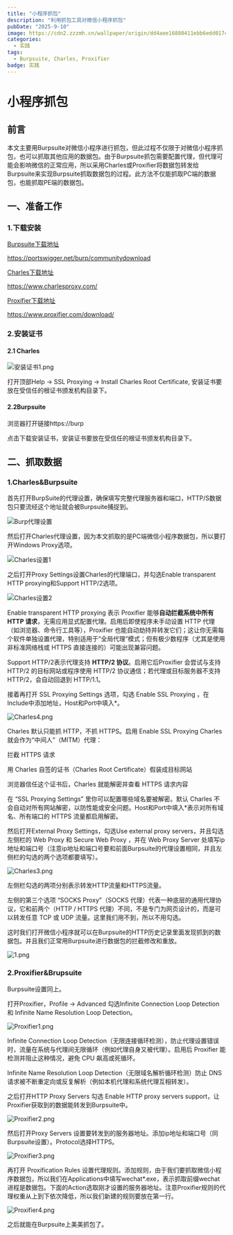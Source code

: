 ```yaml
---
title: "小程序抓包"
description: "利用抓包工具对微信小程序抓包"
pubDate: "2025-9-10"
image: https://cdn2.zzzmh.cn/wallpaper/origin/dd4aee16880411ebb6edd017c2d2eca2.jpg/fhd?auth_key=1762272000-2e3e48e8a038fad74ae8ccf2ecc244d59cb6539e-0-5b3beff0611a9523824c25118da4b9df
categories:
  - 实践
tags:
  - Burpsuite, Charles, Proxifier
badge: 实践
---
```




# 小程序抓包

## 前言

本文主要用Burpsuite对微信小程序进行抓包，但此过程不仅限于对微信小程序抓包，也可以抓取其他应用的数据包。由于Burpsuite抓包需要配置代理，但代理可能会影响微信的正常应用，所以采用Charles或Proxifier将数据包转发给Burpsuite来实现Burpsuite抓取数据包的过程。此方法不仅能抓取PC端的数据包，也能抓取PE端的数据包。



## 一、准备工作

### 1.下载安装

[Burpsuite下载地址](https://portswigger.net/burp/communitydownload)

https://portswigger.net/burp/communitydownload

[Charles下载地址](https://www.charlesproxy.com/)

https://www.charlesproxy.com/

[Proxifier下载地址](https://www.proxifier.com/download/)

https://www.proxifier.com/download/



### 2.安装证书

#### 2.1 Charles

![安装证书1.png](https://s2.loli.net/2025/10/10/rHCo84a3NO75LpR.png)

打开顶部Help -> SSL Proxying -> Install Charles Root Certificate, 安装证书要放在受信任的根证书颁发机构目录下。



#### 2.2Burpsuite

浏览器打开链接https://burp

点击下载安装证书，安装证书要放在受信任的根证书颁发机构目录下。



## 二、抓取数据

### 1.Charles&Burpsuite

首先打开BurpSuite的代理设置，确保填写完整代理服务器和端口，HTTP/S数据包只要流经这个地址就会被Burpsuite捕捉到。

![Burp代理设置](https://s2.loli.net/2025/10/10/9GgQkwMeP5JE8hZ.png)

然后打开Charles代理设置，因为本文抓取的是PC端微信小程序数据包，所以要打开Windows Proxy选项。

![Charles设置1](https://s2.loli.net/2025/10/10/TgxAruiSWhBpZCe.png)



之后打开Proxy Settings设置Charles的代理端口，并勾选Enable transparent HTTP proxying和Support HTTP/2选项。

![Charles设置2](https://s2.loli.net/2025/10/10/tAKVTop2XanuPyF.png)

Enable transparent HTTP proxying 表示 Proxifier 能够**自动拦截系统中所有 HTTP 请求**，无需应用显式配置代理。启用后即使程序未手动设置 HTTP 代理（如浏览器、命令行工具等），Proxifier 也能自动劫持并转发它们；这让你无需每个软件单独设置代理，特别适用于“全局代理”模式；但有极少数程序（尤其是使用非标准网络栈或 HTTPS 直接连接的）可能出现兼容问题。

Support HTTP/2表示代理支持 **HTTP/2 协议**。启用它后Proxifier 会尝试与支持 HTTP/2 的目标网站或程序使用 HTTP/2 协议通信；若代理或目标服务器不支持 HTTP/2，会自动回退到 HTTP/1.1。



接着再打开 SSL Proxying Settings 选项，勾选 Enable SSL Proxying ，在Include中添加地址，Host和Port中填入*。

![Charles4.png](https://s2.loli.net/2025/10/10/c2rb3j1kYnESdFp.png)

Charles 默认只能抓 HTTP，不抓 HTTPS。启用 Enable SSL Proxying Charles 就会作为“中间人”（MITM）代理：

拦截 HTTPS 请求

用 Charles 自签的证书（Charles Root Certificate）假装成目标网站

浏览器信任这个证书后，Charles 就能解密并查看 HTTPS 请求内容

在 “SSL Proxying Settings” 里你可以配置哪些域名要被解密。默认 Charles 不会自动对所有网站解密，以防性能或安全问题。Host和Port中填入*表示对所有域名、所有端口的 HTTPS 流量都启用解密。



然后打开External Proxy Settings，勾选Use external proxy servers，并且勾选左侧栏的 Web Proxy 和 Secure Web Proxy ，并在 Web Proxy Server 处填写ip地址和端口号（注意ip地址和端口号要和前面Burpsuite的代理设置相同，并且左侧栏的勾选的两个选项都要填写）。

![Charles3.png](https://s2.loli.net/2025/10/10/s1TmUMbHJRGlhfv.png)

左侧栏勾选的两项分别表示转发HTTP流量和HTTPS流量。

左侧的第三个选项 “SOCKS Proxy”（SOCKS 代理）代表一种底层的通用代理协议，它和前两个（HTTP / HTTPS 代理）不同，不是专门为网页设计的，而是可以转发任意 TCP 或 UDP 流量。这里我们用不到，所以不用勾选。



这时我们打开微信小程序就可以在Burpsuite的HTTP历史记录里面发现抓到的数据包。并且我们正常用Burpsuite进行数据包的拦截修改和重放。

![1.png](https://s2.loli.net/2025/10/10/2gtZ4P7CaKNoLpz.png)





### 2.Proxifier&Brupsuite

Burpsuite设置同上。

打开Proxifier，Profile -> Advanced 勾选Infinite Connection Loop Detection 和 Infinite Name Resolution Loop Detection。

![Proxifier1.png](https://s2.loli.net/2025/10/10/w5g2CQ7TvVFtqN3.png)

Infinite Connection Loop Detection（无限连接循环检测），防止代理设置错误时，流量在系统与代理间无限循环（例如代理自身又被代理）。启用后 Proxifier 能检测并阻止这种情况，避免 CPU 飙高或死循环。

Infinite Name Resolution Loop Detection（无限域名解析循环检测）防止 DNS 请求被不断重定向或反复解析（例如本机代理和系统代理互相转发）。



之后打开HTTP Proxy Servers 勾选 Enable HTTP proxy servers support，让Proxifier获取到的数据能转发到Burpsuite中。

![Proxifier2.png](https://s2.loli.net/2025/10/10/sAF6QLZe9BK5Ucd.png)



然后打开Proxy Servers 设置要转发到的服务器地址。添加ip地址和端口号（同Burpsuite设置）。Protocol选择HTTPS。

![Proxifier3.png](https://s2.loli.net/2025/10/10/Df59XBqs1icx2ja.png)



再打开 Proxification Rules 设置代理规则。添加规则，由于我们要抓取微信小程序数据包，所以我们在Applications中填写wechat*.exe，表示抓取前缀wechat进程是数据包。下面的Action选取刚才设置的服务器地址。注意Proxifier规则的代理权重从上到下依次降低，所以我们新建的规则要放在第一行。

![Proxifier4.png](https://s2.loli.net/2025/10/10/TsKO5PxazS1vhrV.png)

之后就能在Burpsuite上美美抓包了。
